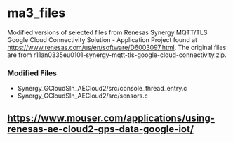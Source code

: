 # ma3_files

Modified versions of selected files from Renesas Synergy MQTT/TLS Google Cloud Connectivity Solution - Application Project found at https://www.renesas.com/us/en/software/D6003097.html. The original files are from r11an0335eu0101-synergy-mqtt-tls-google-cloud-connectivity.zip.

### Modified Files

* Synergy_GCloudSIn_AECloud2/src/console_thread_entry.c
* Synergy_GCloudSIn_AECloud2/src/sensors.c

## https://www.mouser.com/applications/using-renesas-ae-cloud2-gps-data-google-iot/

